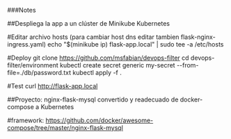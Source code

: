 ###Notes

##Despliega la app a un clúster de Minikube Kubernetes

#Editar archivo hosts (para cambiar host dns editar tambien flask-nginx-ingress.yaml)
echo "$(minikube ip) flask-app.local" | sudo tee -a /etc/hosts

#Deploy
git clone https://github.com/msfabian/devops-filter
cd devops-filter/environment
kubectl create secret generic my-secret --from-file=./db/password.txt
kubectl apply -f .

#Test
curl http://flask-app.local

##Proyecto: nginx-flask-mysql convertido y readecuado de docker-compose a Kubernetes

#framework: https://github.com/docker/awesome-compose/tree/master/nginx-flask-mysql